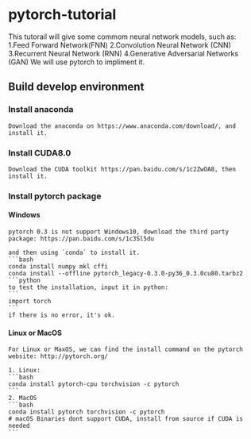 # pytorch-tutorial

This tutorail will give some commom neural network models, such as:
	1.Feed Forward Network(FNN)
	2.Convolution Neural Network (CNN)
	3.Recurrent Neural Network (RNN)
	4.Generative Adversarial Networks (GAN)
We will use pytorch to impliment it.

## Build develop environment

### Install anaconda
	Download the anaconda on https://www.anaconda.com/download/, and install it.

### Install CUDA8.0
	Download the CUDA toolkit https://pan.baidu.com/s/1c2ZwOA8, then install it.

### Install pytorch package 

#### Windows
	pytorch 0.3 is not support Windows10, download the third party package: https://pan.baidu.com/s/1c3Sl5du

	and then using `conda` to install it.
	```bash
	conda install numpy mkl cffi
	conda install --offline pytorch_legacy-0.3.0-py36_0.3.0cu80.tarbz2
	```python
	to test the installation, input it in python:
	```
	import torch
	```
	if there is no error, it's ok.

#### Linux or MacOS
	For Linux or MaxOS, we can find the install command on the pytorch website: http://pytorch.org/

	1. Linux:
	```bash
	conda install pytorch-cpu torchvision -c pytorch
	```
	2. MacOS
	```bash
	conda install pytorch torchvision -c pytorch 
	# macOS Binaries dont support CUDA, install from source if CUDA is needed
	```
